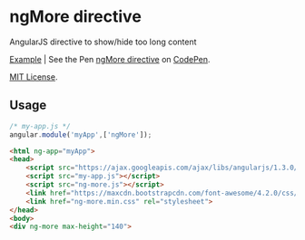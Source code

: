 # ngMore directive

AngularJS directive to show/hide too long content

[Example](http://codepen.io/giatro/full/GJpln/) | See the Pen [ngMore directive](http://codepen.io/giatro/pen/GJpln/) on [CodePen](http://codepen.io).

[MIT License](http://codepen.io/giatro/pen/GJpln/license).

## Usage

```javascript
/* my-app.js */
angular.module('myApp',['ngMore']);
```

```html
<html ng-app="myApp">
<head>
	<script src="https://ajax.googleapis.com/ajax/libs/angularjs/1.3.0/angular.min.js"></script>
	<script src="my-app.js"></script>
	<script src="ng-more.js"></script>
	<link href="https://maxcdn.bootstrapcdn.com/font-awesome/4.2.0/css/font-awesome.min.css" rel="stylesheet">
	<link href="ng-more.min.css" rel="stylesheet">
</head>
<body>
<div ng-more max-height="140">
```